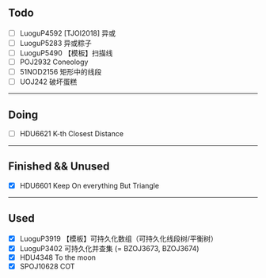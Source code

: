 ## Todo

- [ ] LuoguP4592 \[TJOI2018\] 异或
- [ ] LuoguP5283 异或粽子
- [ ] LuoguP5490 【模板】扫描线
- [ ] POJ2932 Coneology
- [ ] 51NOD2156 矩形中的线段
- [ ] UOJ242 破坏蛋糕

---

## Doing

- [ ] HDU6621 K-th Closest Distance

---

## Finished && Unused

- [x] HDU6601 Keep On everything But Triangle

---

## Used

- [x] LuoguP3919 【模板】可持久化数组（可持久化线段树/平衡树）
- [x] LuoguP3402 可持久化并查集 (= BZOJ3673, BZOJ3674)
- [x] HDU4348 To the moon
- [x] SPOJ10628 COT
